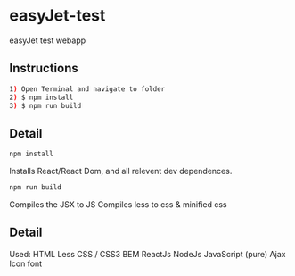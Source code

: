# easyJet-test
easyJet test webapp

## Instructions
```sh
1) Open Terminal and navigate to folder
2) $ npm install
3) $ npm run build
```

## Detail
```sh
npm install
```
Installs React/React Dom, and all relevent dev dependences. 


```sh
npm run build
```
Compiles the JSX to JS 
Compiles less to css & minified css

## Detail
Used:
  HTML
  Less
    CSS / CSS3
    BEM
  ReactJs
  NodeJs
  JavaScript (pure)
    Ajax
  Icon font